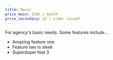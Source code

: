 ```yaml
---
title: Basic
price_main: 150€ / month
price_secondary: 1€ / order issued
---
```

For agency's basic needs. Some features include...

* Amazing feature one
* Feature two is sleek
* Superduper feat 3